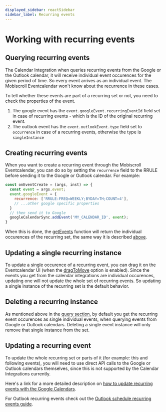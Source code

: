 ```yaml
---
displayed_sidebar: reactSidebar
sidebar_label: Recurring events
---
```



# Working with recurring events

## Querying recurring events

The Calendar Integration when queries recurring events from the Google or the Outlook calendar, it will receive individual event occurences for the given period of time. So every event arrives as an individual event. The Mobiscroll Eventcalendar won't know about the recurrence in these cases.

To tell whether these events are part of a recurring set or not, you need to check the properties of the event.

1. The google event has the `event.googleEvent.recurringEventId` field set in case of recurring events - which is the ID of the original recurring event.
2. The outlook event has the `event.outlookEvent.type` field set to `occurrence` in case of a recurring events, otherwise the type is `singleInstance`

## Creating recurring events

When you want to create a recurring event through the Mobiscroll Eventcalendar, you can do so by setting the `recurrence` field to the RRULE before sending it to the Google or Outlook calendar. For example:

```js title="Create a recurring event in a Google calendar"
const onEventCreate = (args, inst) => {
  const event = args.event;
  event.googleEvent = {
    recurrence: ['RRULE:FREQ=WEEKLY;BYDAY=TH;COUNT=4'],
    // ...other google specific properties
  }
  // then send it to Google
  googleCalendarSync.addEvent('MY_CALENDAR_ID', event);
}
```

When this is done, the [getEvents](./calendar-integrations.md#method-google-getEvents) function will return the individual occurences of the recurring set, the same way it is described [above](#querying-recurring-events).

## Updating a single recurring instance

To update a single occurence of a recurring event, you can drag it on the Eventcalendar UI (when the [dragToMove](../api#opt-dragToMove) option is enabled). Since the events you get from the calendar integrations are individual occurences, updating one will not update the whole set of recurring events. So updating a single instance of the recurring set is the default behavior.

## Deleting a recurring instance

As mentioned above in the [query section](#querying-recurring-events), by default you get the recurring event occurences as single individual events, when querying events from Google or Outlook calendars. Deleting a single event instance will only remove that single instance from the set.

## Updating a recurring event

To update the whole recurring set or parts of it (for example: this and following events), you will need to use direct API calls to the Google or Outlook calendars themselves, since this is not supported by the Calendar Integrations currently.

Here's a link for a more detailed description on [how to update recurring events with the Google Calendars](https://developers.google.com/calendar/api/guides/recurringevents).

For Outlook recurring events check out the [Outlook schedule recurring events guide](https://learn.microsoft.com/en-us/graph/outlook-schedule-recurring-events).